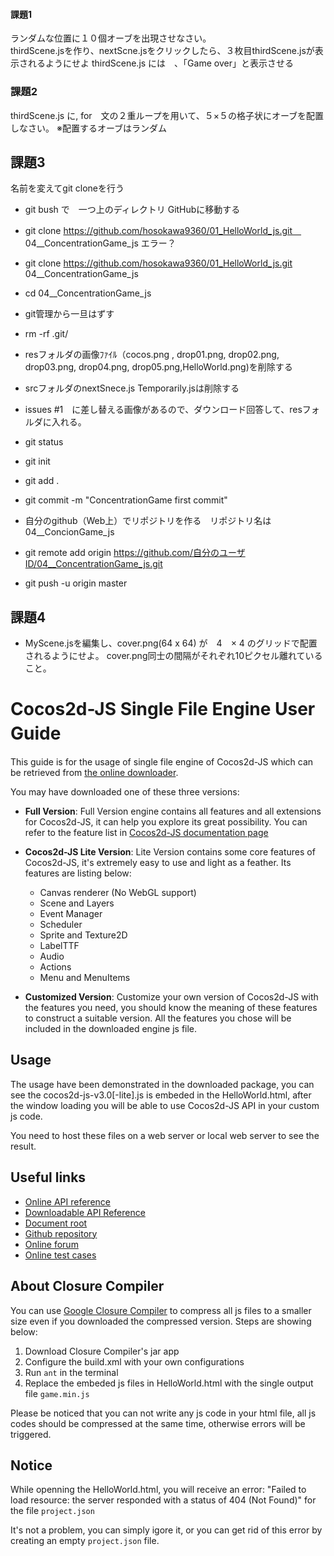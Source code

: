 #### 課題1  
ランダムな位置に１０個オーブを出現させなさい。  
thirdScene.jsを作り、nextScne.jsをクリックしたら、３枚目thirdScene.jsが表示されるようにせよ
thirdScene.js には　、「Game over」と表示させる

### 課題2  
thirdScene.js に,
for　文の２重ループを用いて、５×５の格子状にオーブを配置しなさい。
※配置するオーブはランダム

## 課題3
名前を変えてgit cloneを行う  
 - git bush で　一つ上のディレクトリ GitHubに移動する  
 - git clone https://github.com/hosokawa9360/01_HelloWorld_js.git　 04__ConcentrationGame_js  エラー？
 - git clone  https://github.com/hosokawa9360/01_HelloWorld_js.git  04__ConcentrationGame_js  
 - cd 04__ConcentrationGame_js  
 - git管理から一旦はずす
 - rm -rf .git/  
 - resフォルダの画像ﾌｧｲﾙ（cocos.png , drop01.png, drop02.png, drop03.png, drop04.png, drop05.png,HelloWorld.png)を削除する
 - srcフォルダのnextSnece.js Temporarily.jsは削除する

- issues #1　に差し替える画像があるので、ダウンロード回答して、resフォルダに入れる。  
 - git status  
 - git init  
 - git add .  
 - git commit -m "ConcentrationGame first commit"  
 - 自分のgithub（Web上）でリポジトリを作る　リポジトリ名は　04__ConcionGame_js  
 - git remote add origin https://github.com/自分のユーザID/04__ConcentrationGame_js.git  
 - git push -u origin master  

## 課題4
 - MyScene.jsを編集し、cover.png(64 x 64) が　4　× 4 のグリッドで配置されるようにせよ。
 cover.png同士の間隔がそれぞれ10ピクセル離れていること。  



# Cocos2d-JS Single File Engine User Guide　

This guide is for the usage of single file engine of Cocos2d-JS which can be retrieved from [the online downloader](http://cocos2d-x.org/filecenter/jsbuilder/).

You may have downloaded one of these three versions:

- **Full Version**: Full Version engine contains all features and all extensions for Cocos2d-JS, it can help you explore its great possibility. You can refer to the feature list in [Cocos2d-JS documentation page](http://www.cocos2d-x.org/docs/manual/framework/html5/en)

- **Cocos2d-JS Lite Version**: Lite Version contains some core features of Cocos2d-JS, it's extremely easy to use and light as a feather. Its features are listing below:
    + Canvas renderer (No WebGL support)
    + Scene and Layers
    + Event Manager
    + Scheduler
    + Sprite and Texture2D
    + LabelTTF
    + Audio
    + Actions
    + Menu and MenuItems

- **Customized Version**: Customize your own version of Cocos2d-JS with the features you need, you should know the meaning of these features to construct a suitable version. All the features you chose will be included in the downloaded engine js file.

## Usage

The usage have been demonstrated in the downloaded package, you can see the cocos2d-js-v3.0[-lite].js is embeded in the HelloWorld.html, after the window loading you will be able to use Cocos2d-JS API in your custom js code.

You need to host these files on a web server or local web server to see the result.

## Useful links

- [Online API reference](http://www.cocos2d-x.org/reference/html5-js/V3.0/index.html)
- [Downloadable API Reference](http://www.cocos2d-x.org/filedown/Cocos2d-JS-v3.0-API.zip)
- [Document root](http://cocos2d-x.org/docs/manual/framework/html5/en)
- [Github repository](https://github.com/cocos2d/cocos2d-js)
- [Online forum](http://discuss.cocos2d-x.org/category/javascript)
- [Online test cases](http://cocos2d-x.org/js-tests/)

## About Closure Compiler

You can use [Google Closure Compiler](https://developers.google.com/closure/compiler/) to compress all js files to a smaller size even if you downloaded the compressed version. Steps are showing below:

1. Download Closure Compiler's jar app
2. Configure the build.xml with your own configurations
3. Run `ant` in the terminal
4. Replace the embeded js files in HelloWorld.html with the single output file `game.min.js`

Please be noticed that you can not write any js code in your html file, all js codes should be compressed at the same time, otherwise errors will be triggered.

## Notice

While openning the HelloWorld.html, you will receive an error:
"Failed to load resource: the server responded with a status of 404 (Not Found)" for the file `project.json`

It's not a problem, you can simply igore it, or you can get rid of this error by creating an empty `project.json` file.

